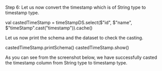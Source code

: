 
Step 6: Let us now convert the timestamp which is of String type to timestamp type.

val castedTimeStamp = timeStampDS.select($"id", $"name", $"timeStamp".cast("timestamp")).cache()

Let us now print the schema and the dataset to check the casting.

castedTimeStamp.printSchema()
castedTimeStamp.show()

As you can see from the screenshot below, we have successfully casted the timestamp column from String type to timestamp type. 


